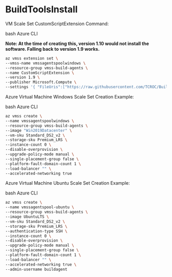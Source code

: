 # BuildToolsInstall

VM Scale Set CustomScriptExtension Command:

bash Azure CLI 

**Note: At the time of creating this, version 1.10 would not install the software. Falling back to version 1.9 works.**

```bash
az vmss extension set \
--vmss-name vmssagentspoolwindows \
--resource-group vmss-build-agents \
--name CustomScriptExtension \
--version 1.9 \
--publisher Microsoft.Compute \
--settings '{ "FileUris":["https://raw.githubusercontent.com/TCROC/BuildToolsInstall/master/Windows/InstallTools.ps1"], "commandToExecute": "Powershell.exe -ExecutionPolicy Unrestricted -File InstallTools.ps1" }'
```

Azure Virtual Machine Windows Scale Set Creation Example:

bash Azure CLI
```bash
az vmss create \
--name vmssagentspoolwindows \
--resource-group vmss-build-agents \
--image "Win2019Datacenter" \
--vm-sku Standard_DS2_v2 \
--storage-sku Premium_LRS \
--instance-count 0 \
--disable-overprovision \
--upgrade-policy-mode manual \
--single-placement-group false \
--platform-fault-domain-count 1 \
--load-balancer "" \
--accelerated-networking true
```

Azure Virtual Machine Ubuntu Scale Set Creation Example:

bash Azure CLI
```bash
az vmss create \
--name vmssagentspool-ubuntu \
--resource-group vmss-build-agents \
--image UbuntuLTS \
--vm-sku Standard_DS2_v2 \
--storage-sku Premium_LRS \
--authentication-type SSH \
--instance-count 0 \
--disable-overprovision \
--upgrade-policy-mode manual \
--single-placement-group false \
--platform-fault-domain-count 1 \
--load-balancer "" \
--accelerated-networking true \
--admin-username buildagent
```
